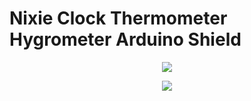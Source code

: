 # Nixie Clock Thermometer Hygrometer Arduino Shield

<p align="center"><img src="https://github.com/marcinsaj/Nixie-Clock-Thermometer-Hygrometer-Arduino-Shield/blob/master/extras/Nixie-Clock-Thermometer-Hygrometer-Arduino-Shield-1.jpg"></p>

<p align="center"><img src="https://github.com/marcinsaj/Nixie-Clock-Thermometer-Hygrometer-Arduino-Shield/blob/master/extras/nixie-clock-thermometer-hygrometer-arduino-shield.gif"></p>


